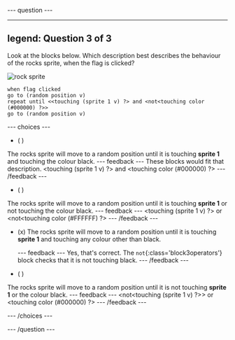 
--- question ---

---
legend: Question 3 of 3
---

Look at the blocks below. Which description best describes the behaviour of the rocks sprite, when the flag is clicked?


![rock sprite](images/rocks-sprite.png)
```blocks3
when flag clicked
go to (random position v)
repeat until <<touching (sprite 1 v) ?> and <not<touching color (#000000) ?>>
go to (random position v)
```
--- choices ---

- ( ) 

The rocks sprite will move to a random position until it is touching **sprite 1** and touching the colour black. 
  --- feedback ---
These blocks would fit that description.
<touching (sprite 1 v) ?> and <touching color (#000000) ?>
  --- /feedback ---

- ( ) 

The rocks sprite will move to a random position until it is touching **sprite 1** or not touching the colour black. 
  --- feedback ---
<touching (sprite 1 v) ?> or <not<touching color (#FFFFFF) ?>
  --- /feedback ---

- (x) 
The rocks sprite will move to a random position until it is touching **sprite 1** and touching any colour other than black. 

  --- feedback ---
Yes, that's correct. The `not`{:class='block3operators'} block checks that it is not touching black.
  --- /feedback ---

- ( ) 

The rocks sprite will move to a random position until it is not touching **sprite 1** or the colour black. 
  --- feedback ---
<not<touching (sprite 1 v) ?>> or <touching color (#000000) ?>
  --- /feedback ---

--- /choices ---

--- /question ---
